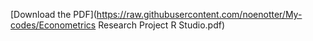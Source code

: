 [Download the PDF](https://raw.githubusercontent.com/noenotter/My-codes/Econometrics Research Project R Studio.pdf)


